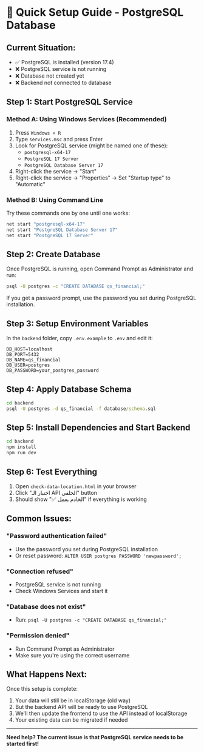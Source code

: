 # 🚀 Quick Setup Guide - PostgreSQL Database

## Current Situation:

- ✅ PostgreSQL is installed (version 17.4)
- ❌ PostgreSQL service is not running
- ❌ Database not created yet
- ❌ Backend not connected to database

## Step 1: Start PostgreSQL Service

### Method A: Using Windows Services (Recommended)

1. Press `Windows + R`
2. Type `services.msc` and press Enter
3. Look for PostgreSQL service (might be named one of these):
   - `postgresql-x64-17`
   - `PostgreSQL 17 Server`
   - `PostgreSQL Database Server 17`
4. Right-click the service → "Start"
5. Right-click the service → "Properties" → Set "Startup type" to "Automatic"

### Method B: Using Command Line

Try these commands one by one until one works:

```cmd
net start "postgresql-x64-17"
net start "PostgreSQL Database Server 17"
net start "PostgreSQL 17 Server"
```

## Step 2: Create Database

Once PostgreSQL is running, open Command Prompt as Administrator and run:

```cmd
psql -U postgres -c "CREATE DATABASE qs_financial;"
```

If you get a password prompt, use the password you set during PostgreSQL installation.

## Step 3: Setup Environment Variables

In the `backend` folder, copy `.env.example` to `.env` and edit it:

```
DB_HOST=localhost
DB_PORT=5432
DB_NAME=qs_financial
DB_USER=postgres
DB_PASSWORD=your_postgres_password
```

## Step 4: Apply Database Schema

```cmd
cd backend
psql -U postgres -d qs_financial -f database/schema.sql
```

## Step 5: Install Dependencies and Start Backend

```cmd
cd backend
npm install
npm run dev
```

## Step 6: Test Everything

1. Open `check-data-location.html` in your browser
2. Click "اختبار الـ API الخلفي" button
3. Should show "✅ الخادم يعمل" if everything is working

## Common Issues:

### "Password authentication failed"

- Use the password you set during PostgreSQL installation
- Or reset password: `ALTER USER postgres PASSWORD 'newpassword';`

### "Connection refused"

- PostgreSQL service is not running
- Check Windows Services and start it

### "Database does not exist"

- Run: `psql -U postgres -c "CREATE DATABASE qs_financial;"`

### "Permission denied"

- Run Command Prompt as Administrator
- Make sure you're using the correct username

## What Happens Next:

Once this setup is complete:

1. Your data will still be in localStorage (old way)
2. But the backend API will be ready to use PostgreSQL
3. We'll then update the frontend to use the API instead of localStorage
4. Your existing data can be migrated if needed

---

**Need help? The current issue is that PostgreSQL service needs to be started first!**
